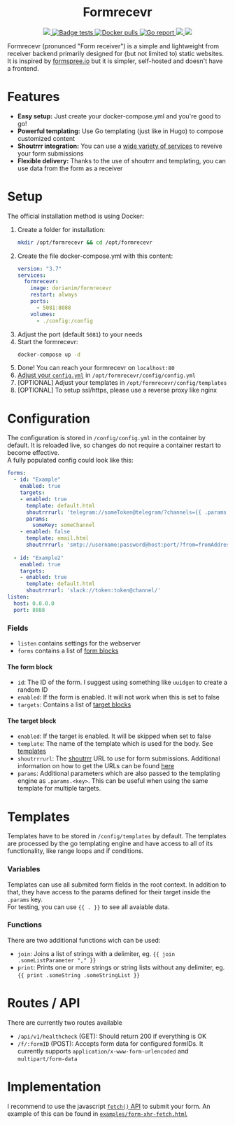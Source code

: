 <h1 align="center">
    Formrecevr
</h1>

<p align="center">
    <a href="https://www.gnu.org/licenses/agpl-3.0">
        <img src="https://img.shields.io/badge/License-AGPL%20v3-blue.svg" />
    </a>
    <a href="https://github.com/dorianim/formrecevr/actions/workflows/tests.yml">
        <img src="https://github.com/dorianim/formrecevr/actions/workflows/tests.yml/badge.svg" alt="Badge tests">
    </a>
    <a href="https://hub.docker.com/r/dorianim/formrecevr">
        <img src="https://img.shields.io/docker/pulls/dorianim/formrecevr.svg" alt="Docker pulls" />
    </a>
    <a href="https://goreportcard.com/report/github.com/dorianim/formrecevr">
        <img src="https://img.shields.io/badge/go%20report-A+-brightgreen.svg?style=flat" alt="Go report" />
    </a>
    <a href="https://codecov.io/gh/dorianim/formrecevr">
        <img src="https://codecov.io/gh/dorianim/formrecevr/branch/main/graph/badge.svg?token=LJLPYEELOP"/>
    </a>
    <a href="https://codeclimate.com/github/dorianim/formrecevr/maintainability">
        <img src="https://api.codeclimate.com/v1/badges/72af8e8e7fa64952c338/maintainability" />
    </a>
</p>

Formrecevr (pronunced "Form receiver") is a simple and lightweight from receiver backend primarily designed for (but not limited to) static websites. It is inspired by [formspree.io](formspree.io) but it is simpler, self-hosted and doesn't have a frontend.

# Features
- **Easy setup:** Just create your docker-compose.yml and you're good to go!
- **Powerful templating:** Use Go templating (just like in Hugo) to compose customized content
- **Shoutrrr integration:** You can use a [wide variety of services](https://containrrr.dev/shoutrrr/v0.5/services/overview/) to reveive your form submissions
- **Flexible delivery:** Thanks to the use of shoutrrr and templating, you can use data from the form as a receiver

# Setup
The official installation method is using Docker:
1. Create a folder for installation:
    ```bash
    mkdir /opt/formrecevr && cd /opt/formrecevr
    ```
2. Create the file docker-compose.yml with this content:
    ```yaml
    version: "3.7"
    services:
      formrecevr:
        image: dorianim/formrecevr
        restart: always
        ports:
          - 5081:8088
        volumes:
          - ./config:/config
    ```
3. Adjust the port (default `5081`) to your needs
4. Start the formrecevr:
    ```bash
    docker-compose up -d
    ```
5. Done! You can reach your formrecevr on `localhost:80`
6. [Adjust your `config.yml`](#configuration) in `/opt/formrecevr/config/config.yml`
7. [OPTIONAL] Adjust your templates in `/opt/formrecevr/config/templates`
8. [OPTIONAL] To setup ssl/https, please use a reverse proxy like nginx

# Configuration
The configuration is stored in `/config/config.yml` in the container by default. It is reloaded live, so changes do not require a container restart to become effective.  
A fully populated config could look like this:
```yaml
forms:
  - id: "Example"
    enabled: true
    targets:
    - enabled: true
      template: default.html
      shoutrrrurl: 'telegram://someToken@telegram/?channels={{ .params.someChannel }}'
      params:
        someKey: someChannel
    - enabled: false
      template: email.html
      shoutrrrurl: 'smtp://username:password@host:port/?from=fromAddress&to=recipient1&to={{ .mailFromFrom }}'
      
  - id: "Example2"
    enabled: true
    targets:
    - enabled: true
      template: default.html
      shoutrrrurl: 'slack://token:token@channel/'
listen:
  host: 0.0.0.0
  port: 8088
```
### Fields
- `listen` contains settings for the webserver
- `forms` contains a list of [form blocks](#the-form-block)

#### The form block
- `id`: The ID of the form. I suggest using something like `uuidgen` to create a random ID
- `enabled`: If the form is enabled. It will not work when this is set to false
- `targets`: Contains a list of [target blocks](#the-target-block)

#### The target block
- `enabled`: If the target is enabled. It will be skipped when set to false
- `template`: The name of the template which is used for the body. See [templates](#templates)
- `shoutrrrurl`: The [shoutrrr](https://containrrr.dev/shoutrrr/v0.5/) URL to use for form submissions. Additional information on how to get the URLs can be found [here](https://containrrr.dev/shoutrrr/v0.5/services/overview/)
- `params`: Additional parameters which are also passed to the templating engine as `.params.<key>`. This can be useful when using the same template for multiple targets.

# Templates
Templates have to be stored in `/config/templates` by default. 
The templates are processed by the go templating engine and have access to all of its functionality, like range loops and if conditions.

### Variables
Templates can use all submited form fields in the root context. In addition to that, they have access to the params defined for their target inside the `.params` key.  
For testing, you can use `{{ . }}` to see all avaiable data.

### Functions
There are two additional functions wich can be used:
- `join`: Joins a list of strings with a delimiter, eg. `{{ join .someListParameter "," }}`
- `print`: Prints one or more strings or string lists without any delimiter, eg. `{{ print .someString .someStringList }}`

# Routes / API
There are currently two routes available
- `/api/v1/healthcheck` (GET): Should return 200 if everything is OK
- `/f/:formID` (POST): Accepts form data for configured formIDs. It currently supports `application/x-www-form-urlencoded` and `multipart/form-data`

# Implementation
I recommend to use the javascript [`fetch()` API](https://developer.mozilla.org/en-US/docs/Web/API/Fetch_API/Using_Fetch) to submit your form. An example of this can be found in [`examples/form-xhr-fetch.html`](https://github.com/dorianim/formrecevr/blob/main/examples/form-xhr-fetch.html)

